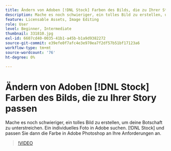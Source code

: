 ```yaml
---
title: Ändern von Adoben [!DNL Stock] Farben des Bilds, die zu Ihrer Story passen
description: Mache es noch schwieriger, ein tolles Bild zu erstellen, um deine Botschaft zu unterstreichen. Ein individuelles Foto in Adobe suchen. [!DNL Stock] und passen Sie dann die Farbe in Adobe Photoshop an Ihre Anforderungen an
feature: Licensable Assets, Image Editing
role: User
level: Beginner, Intermediate
thumbnail: 331810.jpg
exl-id: 6607cd40-0035-41b1-a45b-b1a9d9382272
source-git-commit: e39efe0f7afc4e3e970ea7f2df57b51bf17123a6
workflow-type: tm+mt
source-wordcount: '76'
ht-degree: 0%

---
```


# Ändern von Adoben [!DNL Stock] Farben des Bilds, die zu Ihrer Story passen

Mache es noch schwieriger, ein tolles Bild zu erstellen, um deine Botschaft zu unterstreichen. Ein individuelles Foto in Adobe suchen. [!DNL Stock] und passen Sie dann die Farbe in Adobe Photoshop an Ihre Anforderungen an.

>[!VIDEO](https://video.tv.adobe.com/v/331810?hidetitle=true)
